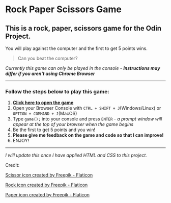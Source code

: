 # Rock Paper Scissors Game

## This is a rock, paper, scissors game for the Odin Project.

You will play against the computer and the first to get 5 points wins.

> Can you beat the computer?

_Currently this game can only be played in the console - **Instructions may differ if you aren't using Chrome Browser**_

---

### Follow the steps below to play this game:

1. [**Click here to open the game**](https://zzirbel.github.io/odin-rock-paper-scissors/)
2. Open your Browser Console with `CTRL + SHIFT + J`(Windows/Linux) or `OPTION + COMMAND + J`(MacOS)
3. Type `game();` into your console and press `ENTER` - _a prompt window will appear at the top of your browser when the game begins_
4. Be the first to get 5 points and you win!
5. **Please give me feedback on the game and code so that I can improve!**
6. ENJOY!

---

_I will update this once I have applied HTML and CSS to this project._

Credit:

[Scissor icon created by Freepik - Flaticon](https://www.flaticon.com/free-icons/barber)

[Rock icon created by Freepik - Flaticon](https://www.flaticon.com/free-icons/mineral)

[Paper icon created by Freepik - Flaticon](https://www.flaticon.com/free-icons/paper)
